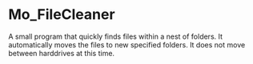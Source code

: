# Mo_FileCleaner
A small program that quickly finds files within a nest of folders. It automatically moves the files to new specified folders. It does not move between harddrives at this time.
